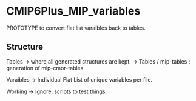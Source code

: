 # CMIP6Plus_MIP_variables
PROTOTYPE to convert flat list varaibles back to tables. 



## Structure
Tables -> where all generated structures are kept. 
    -> Tables / mip-tables  : generation of mip-cmor-tables

Varaibles -> Individual Flat List of unique variables per file. 


Working -> Ignore, scripts to test things. 

